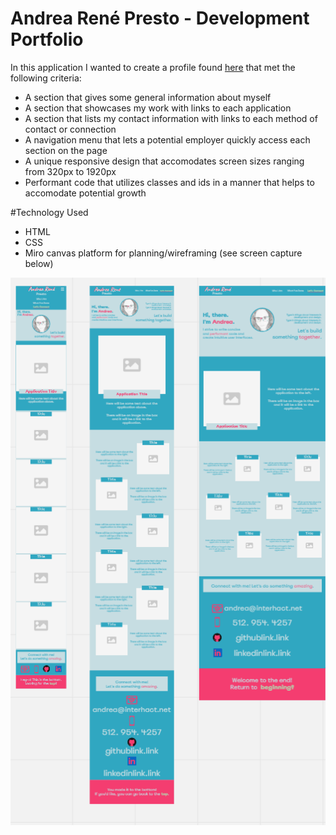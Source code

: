 # Andrea René Presto - Development Portfolio

In this application I wanted to create a profile found [here](https://andrearene.github.io/Andrea_Rene_Portfolio/) that met the following criteria:

* A section that gives some general information about myself
* A section that showcases my work with links to each application
* A section that lists my contact information with links to each method of contact or connection
* A navigation menu that lets a potential employer quickly access each section on the page
* A unique responsive design that accomodates screen sizes ranging from 320px to 1920px
* Performant code that utilizes classes and ids in a manner that helps to accomodate potential growth

#Technology Used

* HTML
* CSS
* Miro canvas platform for planning/wireframing (see screen capture below)

![screen capture of my wireframing created on Miro](https://github.com/AndreaRene/Andrea_Rene_Portfolio/blob/main/wireframing/wireframeCompleted.PNG)
